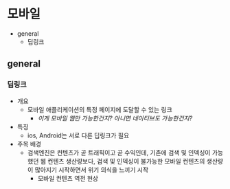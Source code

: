 # 모바일

- general
  - 딥링크

## general

### 딥링크

- 개요
  - 모바일 애플리케이션의 특정 페이지에 도달할 수 있는 링크
    - *이게 모바일 웹만 가능한건지? 아니면 네이티브도 가능한건지?*
- 특징
  - ios, Android는 서로 다른 딥링크가 필요
- 주목 배경
  - 검색엔진은 컨텐츠가 곧 트래픽이고 곧 수익인데, 기존에 검색 및 인덱싱이 가능했던 웹 컨텐츠 생산량보다, 검색 및 인덱싱이 불가능한 모바일 컨텐츠의 생산량이 많아지기 시작하면서 위기 의식을 느끼기 시작
    - 모바일 컨텐츠 역전 현상

